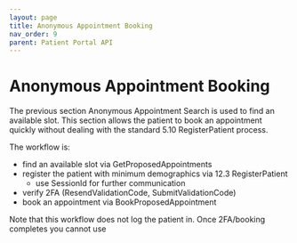 ```yaml
---
layout: page
title: Anonymous Appointment Booking
nav_order: 9
parent: Patient Portal API
---
```


# Anonymous Appointment Booking


The previous section Anonymous Appointment Search is used to find an available slot. This section allows the patient to book an appointment quickly without dealing with the standard 5.10 RegisterPatient process.

The workflow is:

- find an available slot via GetProposedAppointments
- register the patient with minimum demographics via 12.3 RegisterPatient
  - use SessionId for further communication
- verify 2FA (ResendValidationCode, SubmitValidationCode)
- book an appointment via BookProposedAppointment

Note that this workflow does not log the patient in. Once 2FA/booking completes you cannot use
